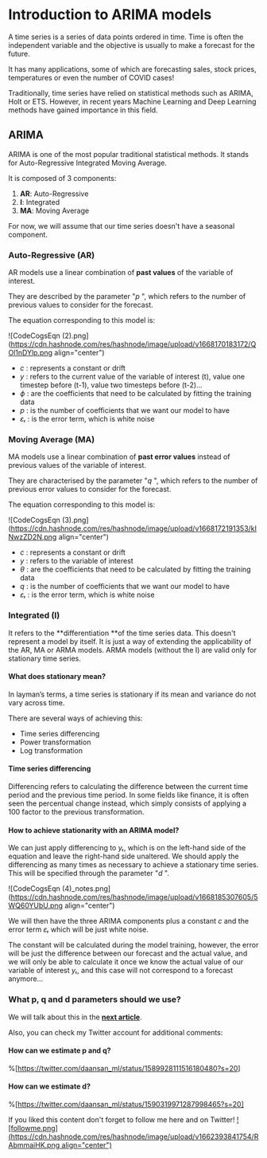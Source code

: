 # Introduction to ARIMA models

A time series is a series of data points ordered in time. Time is often the independent variable and the objective is usually to make a forecast for the future.

It has many applications, some of which are forecasting sales, stock prices, temperatures or even the number of COVID cases! 

Traditionally, time series have relied on statistical methods such as ARIMA, Holt or ETS. However, in recent years Machine Learning and Deep Learning methods have gained importance in this field. 

## ARIMA
ARIMA is one of the most popular traditional statistical methods. It stands for Auto-Regressive Integrated Moving Average. 

It is composed of 3 components:
1.  **AR**: Auto-Regressive
2.  **I**: Integrated
3.  **MA**: Moving Average

For now, we will assume that our time series doesn't have a seasonal component. 

### Auto-Regressive (AR)

AR models use a linear combination of **past values** of the variable of interest. 

They are described by the parameter "*p* ", which refers to the number of previous values to consider for the forecast. 

The equation corresponding to this model is:


![CodeCogsEqn (2).png](https://cdn.hashnode.com/res/hashnode/image/upload/v1668170183172/QOl1nDYlp.png align="center")

* *c* : represents a constant or drift
* *y* : refers to the current value of the variable of interest (t), value one timestep before (t-1), value two timesteps before (t-2)... 
* *ϕ* : are the coefficients that need to be calculated by fitting the training data
* *p* : is the number of coefficients that we want our model to have
* *εₜ* : is the error term, which is white noise



### Moving Average (MA)

MA models use a linear combination of **past error values** instead of previous values of the variable of interest. 

They are characterised by the parameter "*q* ", which refers to the number of previous error values to consider for the forecast. 

The equation corresponding to this model is:

![CodeCogsEqn (3).png](https://cdn.hashnode.com/res/hashnode/image/upload/v1668172191353/kINwzZD2N.png align="center")

* *c* : represents a constant or drift
* *y* : refers to the variable of interest
* *θ* : are the coefficients that need to be calculated by fitting the training data
* *q* : is the number of coefficients that we want our model to have
* *εₜ* : is the error term, which is white noise

### Integrated (I)

It refers to the **differentiation **of the time series data. This doesn't represent a model by itself. It is just a way of extending the applicability of the AR, MA or ARMA models. ARMA models (without the I) are valid only for stationary time series.

#### What does stationary mean?
In layman’s terms, a time series is stationary if its mean and variance do not vary across time. 

There are several ways of achieving this:

- Time series differencing
- Power transformation
- Log transformation

#### Time series differencing
Differencing refers to calculating the difference between the current time period and the previous time period. In some fields like finance, it is often seen the percentual change instead, which simply consists of applying a 100 factor to the previous transformation.

#### How to achieve stationarity with an ARIMA model?
We can just apply differencing to *yₜ*, which is on the left-hand side of the equation and leave the right-hand side unaltered. We should apply the differencing as many times as necessary to achieve a stationary time series. This will be specified through the parameter "*d* ".

![CodeCogsEqn (4)_notes.png](https://cdn.hashnode.com/res/hashnode/image/upload/v1668185307605/5WQ60YUbU.png align="center")

We will then have the three ARIMA components plus a constant *c*  and the error term *εₜ* which will be just white noise. 

The constant will be calculated during the model training, however, the error will be just the difference between our forecast and the actual value, and we will only be able to calculate it once we know the actual value of our variable of interest *yₜ*, and this case will not correspond to a forecast anymore...

### What p, q and d parameters should we use?

We will talk about this in the **[next article](https://mlpills.hashnode.dev/arima-models-1)**. 

Also, you can check my Twitter account for additional comments:

#### How can we estimate p and q?
%[https://twitter.com/daansan_ml/status/1589928111516180480?s=20]

#### How can we estimate d?
%[https://twitter.com/daansan_ml/status/1590319971287998465?s=20]

If you liked this content don't forget to follow me here and on Twitter!
[![followme.png](https://cdn.hashnode.com/res/hashnode/image/upload/v1662393841754/RAbmmaiHK.png align="center")](https://twitter.com/daansan_ml)



